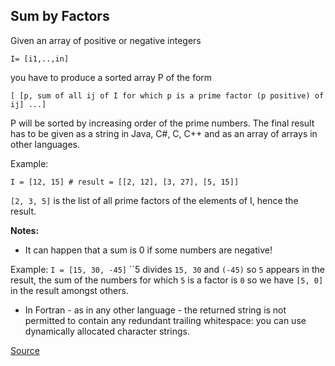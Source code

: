 ## Sum by Factors

Given an array of positive or negative integers

`I= [i1,..,in]`

you have to produce a sorted array P of the form

`[ [p, sum of all ij of I for which p is a prime factor (p positive) of ij] ...]`

P will be sorted by increasing order of the prime numbers. The final result has to be given as a string in Java, C#, C, C++ and as an array of arrays in other languages.

Example:

```text
I = [12, 15] # result = [[2, 12], [3, 27], [5, 15]]
```

`[2, 3, 5]` is the list of all prime factors of the elements of I, hence the result.

**Notes:**

- It can happen that a sum is 0 if some numbers are negative!

Example: `I = [15, 30, -45]` ``5 divides `15, 30` and `(-45)` so `5` appears in the result, the sum of the numbers for which `5` is a factor is `0` so we have `[5, 0]` in the result amongst others.

- In Fortran - as in any other language - the returned string is not permitted to contain any redundant trailing whitespace: you can use dynamically allocated character strings.

[Source](https://www.codewars.com/kata/54d496788776e49e6b00052f/train/python)